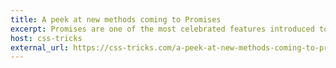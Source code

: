```yaml
---
title: A peek at new methods coming to Promises
excerpt: Promises are one of the most celebrated features introduced to JavaScript. Having a native asynchronous artifact baked right into the language has opened up a new era, changing not only how we write code but also setting up the base for other freat APIs — like fetch! Let's step back a moment to recap the features we gained when they were initially released and what new bells and whistles we’re getting next.
host: css-tricks
external_url: https://css-tricks.com/a-peek-at-new-methods-coming-to-promises/
---
```

